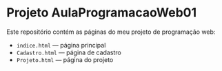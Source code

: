 # Projeto AulaProgramacaoWeb01

Este repositório contém as páginas do meu projeto de programação web:

- `indice.html` — página principal
- `Cadastro.html` — página de cadastro
- `Projeto.html` — página do projeto